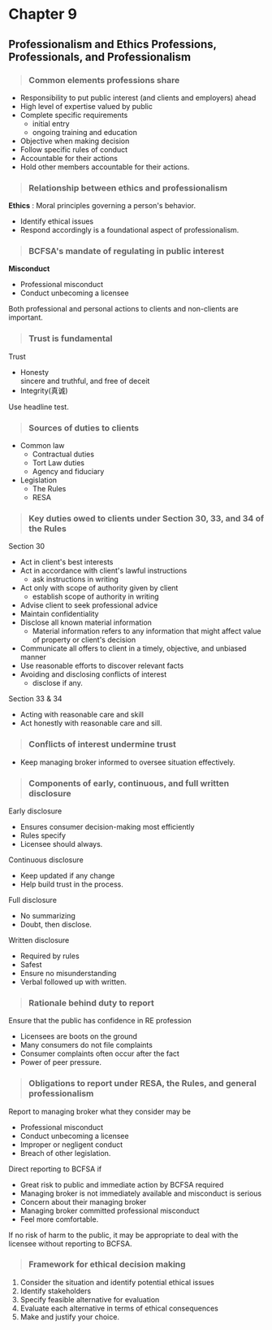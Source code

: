 # Chapter 9
## Professionalism and Ethics Professions, Professionals, and Professionalism

> ### Common elements professions share
- Responsibility to put public interest (and clients and employers) ahead
- High level of expertise valued by public
- Complete specific requirements
    - initial entry
    - ongoing training and education
- Objective when making decision
- Follow specific rules of conduct
- Accountable for their actions
- Hold other members accountable for their actions.

> ### Relationship between ethics and professionalism

**Ethics**
: Moral principles governing a person's behavior.

- Identify ethical issues
- Respond accordingly is a foundational aspect of professionalism.

> ### BCFSA's mandate of regulating in public interest

**Misconduct**
- Professional misconduct
- Conduct unbecoming a licensee

Both professional and personal actions to clients and non-clients are important.

> ### Trust is fundamental

Trust
- Honesty<br>sincere and truthful, and free of deceit
- Integrity(真诚)

Use headline test.

> ### Sources of duties to clients
- Common law
    - Contractual duties
    - Tort Law duties
    - Agency and fiduciary
- Legislation
    - The Rules
    - RESA

> ### Key duties owed to clients under Section 30, 33, and 34 of the Rules

Section 30

- Act in client's best interests
- Act in accordance with client's lawful instructions
    - ask instructions in writing
- Act only with scope of authority given by client
    - establish scope of authority in writing
- Advise client to seek professional advice
- Maintain confidentiality
- Disclose all known material information
    - Material information refers to any information that might affect value of property or client's decision
- Communicate all offers to client in a timely, objective, and unbiased manner
- Use reasonable efforts to discover relevant facts
- Avoiding and disclosing conflicts of interest
    - disclose if any.

Section 33 & 34
- Acting with reasonable care and skill
- Act honestly with reasonable care and sill.

> ### Conflicts of interest undermine trust

- Keep managing broker informed to oversee situation effectively.

> ### Components of early, continuous, and full written disclosure

Early disclosure
- Ensures consumer decision-making most efficiently
- Rules specify
- Licensee should always.

Continuous disclosure
- Keep updated if any change
- Help build trust in the process.

Full disclosure
- No summarizing
- Doubt, then disclose.

Written disclosure
- Required by rules
- Safest
- Ensure no misunderstanding
- Verbal followed up with written.

> ### Rationale behind duty to report

Ensure that the public has confidence in RE profession
- Licensees are boots on the ground
- Many consumers do not file complaints
- Consumer complaints often occur after the fact
- Power of peer pressure.

> ### Obligations to report under RESA, the Rules, and general professionalism

Report to managing broker what they consider may be
- Professional misconduct
- Conduct unbecoming a licensee
- Improper or negligent conduct
- Breach of other legislation.

Direct reporting to BCFSA if
- Great risk to public and immediate action by BCFSA required
- Managing broker is not immediately available and misconduct is serious
- Concern about their managing broker
- Managing broker committed professional misconduct
- Feel more comfortable.

If no risk of harm to the public, it may be appropriate to deal with the licensee without reporting to BCFSA.

> ### Framework for ethical decision making

1. Consider the situation and identify potential ethical issues
1. Identify stakeholders
1. Specify feasible alternative for evaluation
1. Evaluate each alternative in terms of ethical consequences
1. Make and justify your choice.